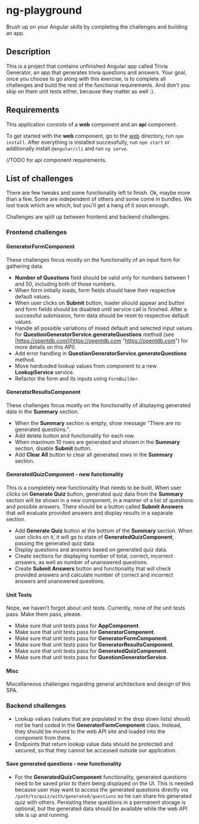 # ng-playground #
Brush up on your Angular skills by completing the challenges and building an app.

## Description ##

This is a project that contains unfinished Angular app called Trivia Generator, an app that generates trivia questions and answers. Your goal, once you choose to go along with this exercise, is to complete all challenges and build the rest of the functional requirements. And don't you skip on them unit tests either, because they matter as well :). 

## Requirements ##

This application consists of a **web** component and an **api** component.

To get started with the **web** component, go to the [web](https://github.com/elaletovic/ng-playground/tree/master/trivia-generator/web) directory, run `npm install`. After everything is installed successfully, run `npm start` or additionally install `@angular/cli` and run `ng serve`.

//TODO for api component requirements.

## List of challenges ##

There are few tweaks and some functionality left to finish. Ok, maybe more than a few. Some are independent of others and some come in bundles. We lost track which are which, but you'll get a hang of it soon enough.

Challenges are split up between frontend and backend challenges.

### Frontend challenges ###


#### GeneratorFormComponent ####

These challenges focus mostly on the functionality of an input form for gathering data.

- **Number of Questions** field should be valid only for numbers between 1 and 50, including both of those numbers.
- When form initially loads, form fields should have their respective default values.
- When user clicks on **Submit** button, loader should appear and button and form fields should be disabled until service call is finished. After a successful submission, form data should be reset to respective default values.
- Handle all possible variations of mixed default and selected  input values for **QuestionGeneratorService.generateQuestions** method (see [https://opentdb.com](https://opentdb.com "https://opentdb.com") for more details on this API).
- Add error handling in **QuestionGeneratorService.generateQuestions** method.
- Move hardcoded lookup values from component to a new **LookupService** service.
- Refactor the form and its inputs using `FormBuilder`.

#### GeneratorResultsComponent ####

These challenges focus mostly on the functionality of displaying generated data in the **Summary** section.

- When the **Summary** section is empty, show message "There are no generated questions.".
- Add delete button and functionality for each row.
- When maximum 10 rows are generated and shown in the **Summary** section, disable **Submit** button.
- Add **Clear All** button to clear all generated rows in the **Summary** section.

#### GeneratedQuizComponent - new functionality ####

This is a completely new functionality that needs to be built. When user clicks on **Generate Quiz** button, generated quiz data from the **Summary** section will be shown in a new component, in a manner of a list of questions and possible answers. There should be a button called **Submit Answers** that will evaluate provided answers and display results in a separate section. 

- Add **Generate Quiz** button at the bottom of the **Summary** section. When user clicks on it, it will go to state of **GeneratedQuizComponent**, passing the generated quiz data.
- Display questions and answers based on generated quiz data.
- Create sections for displaying number of total, correct, incorrect answers, as well as number of unanswered questions.
- Create **Submit Answers** button and functionality that will check provided answers and calculate number of correct and incorrect answers and unanswered questions.

#### Unit Tests ####

Nope, we haven't forgot about unit tests. Currently, none of the unit tests pass. Make them pass, please.

- Make sure that unit tests pass for **AppComponent**.
- Make sure that unit tests pass for **GeneratorComponent**.
- Make sure that unit tests pass for **GeneratorFormComponent**.
- Make sure that unit tests pass for **GeneratorResultsComponent**.
- Make sure that unit tests pass for **GeneratedQuizComponent**.
- Make sure that unit tests pass for **QuestionGeneratorService**.

#### Misc ####

Miscellaneous challenges regarding general architecture and design of this SPA.



### Backend challenges ###

- Lookup values (values that are populated in the drop down lists) should not be hard coded in the **GeneratorFormComponent** class. Instead, they should be moved to the web API site and loaded into the component from there.
- Endpoints that return lookup value data should be protected and secured, so that they cannot be accessed outside our application.

#### Save generated questions - new functionality ####
- For the **GeneratedQuizComponent** functionality, generated questions need to be saved prior to them being displayed on the UI. This is needed because user may want to access the generated questions directly via `/path/to/quiz/with/generated/questions` so he can share his generated quiz with others. Persisting these questions in a permanent storage is optional, but the generated data should be available while the web API site is up and running.

